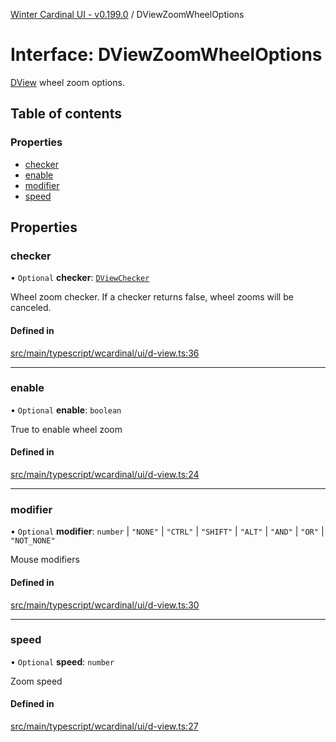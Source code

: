 [Winter Cardinal UI - v0.199.0](../index.md) / DViewZoomWheelOptions

# Interface: DViewZoomWheelOptions

[DView](DView.md) wheel zoom options.

## Table of contents

### Properties

- [checker](DViewZoomWheelOptions.md#checker)
- [enable](DViewZoomWheelOptions.md#enable)
- [modifier](DViewZoomWheelOptions.md#modifier)
- [speed](DViewZoomWheelOptions.md#speed)

## Properties

### checker

• `Optional` **checker**: [`DViewChecker`](../index.md#dviewchecker)

Wheel zoom checker.
If a checker returns false, wheel zooms will be canceled.

#### Defined in

[src/main/typescript/wcardinal/ui/d-view.ts:36](https://github.com/winter-cardinal/winter-cardinal-ui/blob/v0.199.0/src/main/typescript/wcardinal/ui/d-view.ts#L36)

___

### enable

• `Optional` **enable**: `boolean`

True to enable wheel zoom

#### Defined in

[src/main/typescript/wcardinal/ui/d-view.ts:24](https://github.com/winter-cardinal/winter-cardinal-ui/blob/v0.199.0/src/main/typescript/wcardinal/ui/d-view.ts#L24)

___

### modifier

• `Optional` **modifier**: `number` \| ``"NONE"`` \| ``"CTRL"`` \| ``"SHIFT"`` \| ``"ALT"`` \| ``"AND"`` \| ``"OR"`` \| ``"NOT_NONE"``

Mouse modifiers

#### Defined in

[src/main/typescript/wcardinal/ui/d-view.ts:30](https://github.com/winter-cardinal/winter-cardinal-ui/blob/v0.199.0/src/main/typescript/wcardinal/ui/d-view.ts#L30)

___

### speed

• `Optional` **speed**: `number`

Zoom speed

#### Defined in

[src/main/typescript/wcardinal/ui/d-view.ts:27](https://github.com/winter-cardinal/winter-cardinal-ui/blob/v0.199.0/src/main/typescript/wcardinal/ui/d-view.ts#L27)
